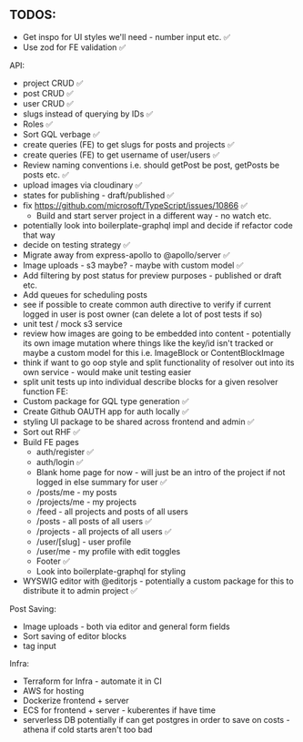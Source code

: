 

## TODOS:

* Get inspo for UI styles we'll need - number input etc. ✅
* Use zod for FE validation ✅

API:
  * project CRUD ✅
  * post CRUD ✅
  * user CRUD ✅
  * slugs instead of querying by IDs ✅
  * Roles ✅
  * Sort GQL verbage ✅
  * create queries (FE) to get slugs for posts and projects ✅
  * create queries (FE) to get username of user/users ✅
  * Review naming conventions i.e. should getPost be post, getPosts be posts etc. ✅
  * upload images via cloudinary ✅
  * states for publishing - draft/published ✅
  * fix https://github.com/microsoft/TypeScript/issues/10866 ✅
    * Build and start server project in a different way - no watch etc.
  * potentially look into boilerplate-graphql impl and decide if refactor code that way
  * decide on testing strategy ✅
  * Migrate away from express-apollo to @apollo/server ✅
  * Image uploads - s3 maybe? - maybe with custom model ✅
  * Add filtering by post status for preview purposes - published or draft etc.
  * Add queues for scheduling posts
  * see if possible to create common auth directive to verify if current logged in user is post owner (can delete a lot of post tests if so)
  * unit test / mock s3 service
  * review how images are going to be embedded into content - potentially its own image mutation where things like the key/id isn't tracked or maybe a custom model for this i.e. ImageBlock or ContentBlockImage
  * think if want to go oop style and split functionality of resolver out into its own service - would make unit testing easier
  * split unit tests up into individual describe blocks for a given resolver function
FE:
  * Custom package for GQL type generation ✅
  * Create Github OAUTH app for auth locally ✅
  * styling UI package to be shared across frontend and admin ✅
  * Sort out RHF ✅
  * Build FE pages
    * auth/register ✅
    * auth/login ✅
    * Blank home page for now - will just be an intro of the project if not logged in else summary for user ✅
    * /posts/me - my posts
    * /projects/me - my projects
    * /feed - all projects and posts of all users
    * /posts - all posts of all users ✅
    * /projects - all projects of all users ✅
    * /user/[slug] - user profile
    * /user/me - my profile with edit toggles
    * Footer ✅
    * Look into boilerplate-graphql for styling
  * WYSWIG editor with @editorjs - potentially a custom package for this to distribute it to admin project ✅

Post Saving:
  * Image uploads - both via editor and general form fields
  * Sort saving of editor blocks
  * tag input

Infra:
 * Terraform for Infra - automate it in CI
 * AWS for hosting
 * Dockerize frontend + server
 * ECS for frontend + server - kuberentes if have time 
 * serverless DB potentially if can get postgres in order to save on costs - athena if cold starts aren't too bad
